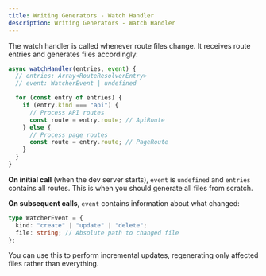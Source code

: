 ```yaml
---
title: Writing Generators - Watch Handler
description: Writing Generators - Watch Handler
---
```


The watch handler is called whenever route files change.
It receives route entries and generates files accordingly:

```ts
async watchHandler(entries, event) {
  // entries: Array<RouteResolverEntry>
  // event: WatcherEvent | undefined

  for (const entry of entries) {
    if (entry.kind === "api") {
      // Process API routes
      const route = entry.route; // ApiRoute
    } else {
      // Process page routes
      const route = entry.route; // PageRoute
    }
  }
}
```

**On initial call** (when the dev server starts), `event` is `undefined`
and `entries` contains all routes.
This is when you should generate all files from scratch.

**On subsequent calls**, `event` contains information about what changed:

```ts
type WatcherEvent = {
  kind: "create" | "update" | "delete";
  file: string; // Absolute path to changed file
};
```

You can use this to perform incremental updates,
regenerating only affected files rather than everything.

